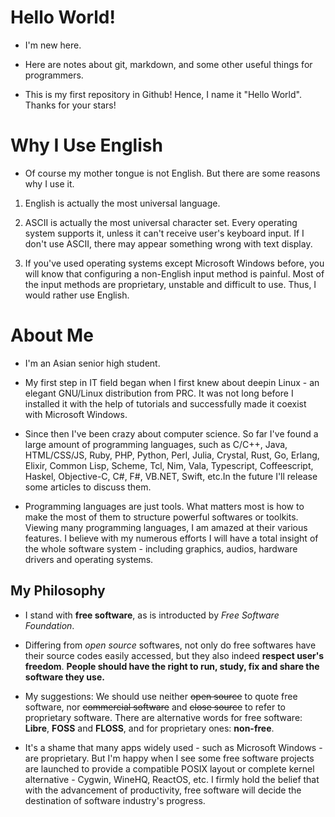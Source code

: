 # Hello World!

- I'm new here.

- Here are notes about git, markdown, and some other useful things for programmers.

- This is my first repository in Github! Hence, I name it "Hello World". Thanks for your stars!

# Why I Use English

- Of course my mother tongue is not English. But there are some reasons why I use it.

1. English is actually the most universal language.

2. ASCII is actually the most universal character set. Every operating system supports it, unless it can't receive user's keyboard input. If I don't use ASCII, there may appear something wrong with text display.

3. If you've used operating systems except Microsoft Windows before, you will know that configuring a non-English input method is painful. Most of the input methods are proprietary, unstable and difficult to use. Thus, I would rather use English.

# About Me

- I'm an Asian senior high student.

- My first step in IT field began when I first knew about deepin Linux - an elegant GNU/Linux distribution from PRC. It was not long before I installed it with the help of tutorials and successfully made it coexist with Microsoft Windows.

- Since then I've been crazy about computer science. So far I've found a large amount of programming languages, such as C/C++, Java, HTML/CSS/JS, Ruby, PHP, Python, Perl, Julia, Crystal, Rust, Go, Erlang, Elixir, Common Lisp, Scheme, Tcl, Nim, Vala, Typescript, Coffeescript, Haskel, Objective-C, C#, F#, VB.NET, Swift, etc.In the future I'll release some articles to discuss them.

- Programming languages are just tools. What matters most is how to make the most of them to structure powerful softwares or toolkits. Viewing many programming languages, I am amazed at their various features. I believe with my numerous efforts I will have a total insight of the whole software system - including graphics, audios, hardware drivers and operating systems.

## My Philosophy

- I stand with **free software**, as is introducted by *Free Software Foundation*.

- Differing from *open source* softwares, not only do free softwares have their source codes easily accessed, but they also indeed **respect user's freedom**. **People should have the right to run, study, fix and share the software they use.**

- My suggestions: We should use neither ~~open source~~ to quote free software, nor ~~commercial software~~ and ~~close source~~ to refer to proprietary software. There are alternative words for free software: **Libre**, **FOSS** and **FLOSS**, and for proprietary ones: **non-free**.

- It's a shame that many apps widely used - such as Microsoft Windows - are proprietary. But I'm happy when I see some free software projects are launched to provide a compatible POSIX layout or complete kernel alternative - Cygwin, WineHQ, ReactOS, etc. I firmly hold the belief that with the advancement of productivity, free software will decide the destination of software industry's progress.
